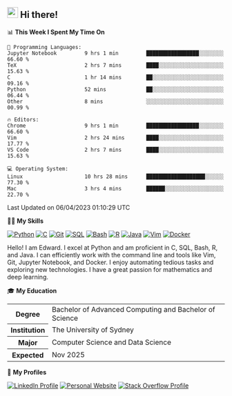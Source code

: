 ## <a href="#"><img src="https://media.giphy.com/media/hvRJCLFzcasrR4ia7z/giphy.gif" width="25px" height="25px"></a> Hi there!

<!--START_SECTION:waka-->
📊 **This Week I Spent My Time On** 

```text
💬 Programming Languages: 
Jupyter Notebook         9 hrs 1 min         █████████████████░░░░░░░░   66.60 % 
TeX                      2 hrs 7 mins        ████░░░░░░░░░░░░░░░░░░░░░   15.63 % 
C                        1 hr 14 mins        ██░░░░░░░░░░░░░░░░░░░░░░░   09.16 % 
Python                   52 mins             ██░░░░░░░░░░░░░░░░░░░░░░░   06.44 % 
Other                    8 mins              ░░░░░░░░░░░░░░░░░░░░░░░░░   00.99 % 

🔥 Editors: 
Chrome                   9 hrs 1 min         █████████████████░░░░░░░░   66.60 % 
Vim                      2 hrs 24 mins       ████░░░░░░░░░░░░░░░░░░░░░   17.77 % 
VS Code                  2 hrs 7 mins        ████░░░░░░░░░░░░░░░░░░░░░   15.63 % 

💻 Operating System: 
Linux                    10 hrs 28 mins      ███████████████████░░░░░░   77.30 % 
Mac                      3 hrs 4 mins        ██████░░░░░░░░░░░░░░░░░░░   22.70 % 
```


 Last Updated on 06/04/2023 01:10:29 UTC
<!--END_SECTION:waka-->

💪🏻 **My Skills**

[![Python](https://img.shields.io/badge/-Python-yellow?style=flat-square&logo=Python)](#)
[![C     ](https://img.shields.io/badge/-C-blue?style=flat-square&logo=C)](#)
[![Git   ](https://img.shields.io/badge/-Git-grey?style=flat-square&logo=Git)](#)
[![SQL   ](https://img.shields.io/badge/-SQL-grey?style=flat-square&logo=SQLite)](#)
[![Bash  ](https://img.shields.io/badge/-Bash-grey?style=flat-square&logo=GNU-Bash)](#)
[![R     ](https://img.shields.io/badge/-R-grey?style=flat-square&logo=R)](#)
[![Java  ](https://img.shields.io/badge/-Java-grey?style=flat-square&logo=OpenJDK)](#)
[![Vim   ](https://img.shields.io/badge/-Vim-grey?style=flat-square&logo=Vim)](#)
[![Docker](https://img.shields.io/badge/-Docker-grey?style=flat-square&logo=Docker)](#)

Hello! I am Edward. I excel at Python and am proficient in C, SQL, Bash, R, and
Java. I can efficiently work with the command line and tools like Vim, Git,
Jupyter Notebook, and Docker. I enjoy automating tedious tasks and exploring new
technologies. I have a great passion for mathematics and deep learning.

🎓 **My Education**

<table>
<tr>
    <th>Degree</th>
    <td>Bachelor of Advanced Computing and Bachelor of Science</td>
</tr>
<tr>
    <th>Institution</th>
    <td>The University of Sydney</td>
</tr>
<tr>
    <th>Major</th>
    <td>Computer Science and Data Science</td>
</tr>
<tr>
    <th>Expected</th>
    <td>Nov 2025</td>
</tr>
</table>

🔗 **My Profiles**

[![LinkedIn Profile](https://img.shields.io/badge/-LinkedIn-blue?style=social&logo=LinkedIn)](https://www.linkedin.com/in/edward-ji)
[![Personal Website](https://img.shields.io/badge/-Personal%20Website-blue?style=social&logo=Bootstrap)](https://edwardji.dev)
[![Stack Overflow Profile](https://img.shields.io/badge/-Stack%20Overflow-blue?style=social&logo=StackOverflow)](https://stackoverflow.com/users/11658924)
